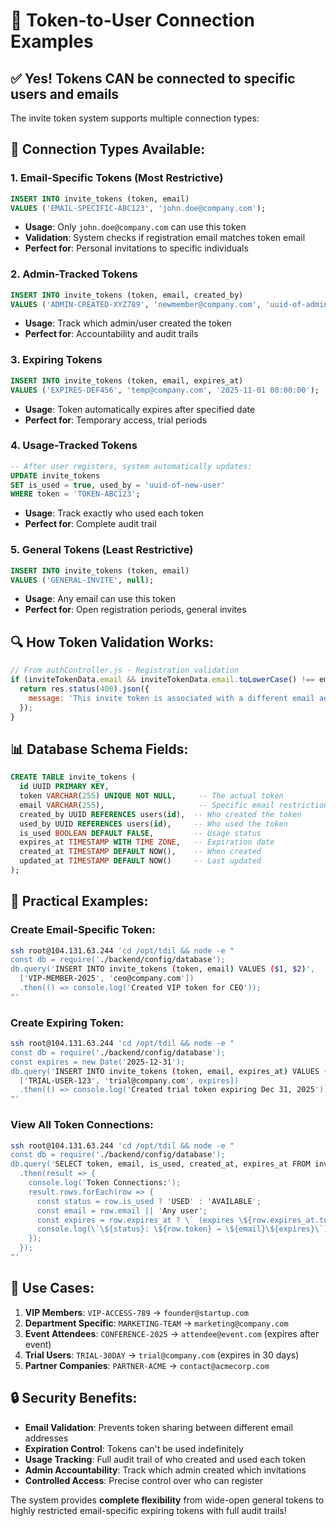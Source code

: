 # 🔗 Token-to-User Connection Examples

## ✅ Yes! Tokens CAN be connected to specific users and emails

The invite token system supports multiple connection types:

## 🎯 Connection Types Available:

### 1. **Email-Specific Tokens** (Most Restrictive)
```sql
INSERT INTO invite_tokens (token, email) 
VALUES ('EMAIL-SPECIFIC-ABC123', 'john.doe@company.com');
```
- **Usage**: Only `john.doe@company.com` can use this token
- **Validation**: System checks if registration email matches token email
- **Perfect for**: Personal invitations to specific individuals

### 2. **Admin-Tracked Tokens**
```sql
INSERT INTO invite_tokens (token, email, created_by) 
VALUES ('ADMIN-CREATED-XYZ789', 'newmember@company.com', 'uuid-of-admin-user');
```
- **Usage**: Track which admin/user created the token
- **Perfect for**: Accountability and audit trails

### 3. **Expiring Tokens**
```sql
INSERT INTO invite_tokens (token, email, expires_at) 
VALUES ('EXPIRES-DEF456', 'temp@company.com', '2025-11-01 00:00:00');
```
- **Usage**: Token automatically expires after specified date
- **Perfect for**: Temporary access, trial periods

### 4. **Usage-Tracked Tokens**
```sql
-- After user registers, system automatically updates:
UPDATE invite_tokens 
SET is_used = true, used_by = 'uuid-of-new-user' 
WHERE token = 'TOKEN-ABC123';
```
- **Usage**: Track exactly who used each token
- **Perfect for**: Complete audit trail

### 5. **General Tokens** (Least Restrictive)
```sql
INSERT INTO invite_tokens (token, email) 
VALUES ('GENERAL-INVITE', null);
```
- **Usage**: Any email can use this token
- **Perfect for**: Open registration periods, general invites

## 🔍 How Token Validation Works:

```javascript
// From authController.js - Registration validation
if (inviteTokenData.email && inviteTokenData.email.toLowerCase() !== email.toLowerCase()) {
  return res.status(400).json({ 
    message: 'This invite token is associated with a different email address.' 
  });
}
```

## 📊 Database Schema Fields:

```sql
CREATE TABLE invite_tokens (
  id UUID PRIMARY KEY,
  token VARCHAR(255) UNIQUE NOT NULL,     -- The actual token
  email VARCHAR(255),                     -- Specific email restriction
  created_by UUID REFERENCES users(id),  -- Who created the token
  used_by UUID REFERENCES users(id),     -- Who used the token
  is_used BOOLEAN DEFAULT FALSE,         -- Usage status
  expires_at TIMESTAMP WITH TIME ZONE,   -- Expiration date
  created_at TIMESTAMP DEFAULT NOW(),    -- When created
  updated_at TIMESTAMP DEFAULT NOW()     -- Last updated
);
```

## 🚀 Practical Examples:

### Create Email-Specific Token:
```bash
ssh root@104.131.63.244 'cd /opt/tdil && node -e "
const db = require('./backend/config/database');
db.query('INSERT INTO invite_tokens (token, email) VALUES ($1, $2)', 
  ['VIP-MEMBER-2025', 'ceo@company.com'])
  .then(() => console.log('Created VIP token for CEO'));
"'
```

### Create Expiring Token:
```bash
ssh root@104.131.63.244 'cd /opt/tdil && node -e "
const db = require('./backend/config/database');
const expires = new Date('2025-12-31');
db.query('INSERT INTO invite_tokens (token, email, expires_at) VALUES ($1, $2, $3)', 
  ['TRIAL-USER-123', 'trial@company.com', expires])
  .then(() => console.log('Created trial token expiring Dec 31, 2025'));
"'
```

### View All Token Connections:
```bash
ssh root@104.131.63.244 'cd /opt/tdil && node -e "
const db = require('./backend/config/database');
db.query('SELECT token, email, is_used, created_at, expires_at FROM invite_tokens')
  .then(result => {
    console.log('Token Connections:');
    result.rows.forEach(row => {
      const status = row.is_used ? 'USED' : 'AVAILABLE';
      const email = row.email || 'Any user';
      const expires = row.expires_at ? \` (expires \${row.expires_at.toDateString()})\` : '';
      console.log(\`\${status}: \${row.token} → \${email}\${expires}\`);
    });
  });
"'
```

## 🎯 Use Cases:

1. **VIP Members**: `VIP-ACCESS-789` → `founder@startup.com`
2. **Department Specific**: `MARKETING-TEAM` → `marketing@company.com`
3. **Event Attendees**: `CONFERENCE-2025` → `attendee@event.com` (expires after event)
4. **Trial Users**: `TRIAL-30DAY` → `trial@company.com` (expires in 30 days)
5. **Partner Companies**: `PARTNER-ACME` → `contact@acmecorp.com`

## 🔒 Security Benefits:

- **Email Validation**: Prevents token sharing between different email addresses
- **Expiration Control**: Tokens can't be used indefinitely
- **Usage Tracking**: Full audit trail of who created and used each token
- **Admin Accountability**: Track which admin created which invitations
- **Controlled Access**: Precise control over who can register

The system provides **complete flexibility** from wide-open general tokens to highly restricted email-specific expiring tokens with full audit trails!
